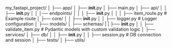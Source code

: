 my_fastapi_project/
│
├── app/
│   ├── __init__.py
│   ├── main.py
│   ├── api/
│   │   ├── __init__.py
│   │   │── endpoints/
│   │   │   ├── __init__.py
│   │   │   ├── item_route.py  # Example route
│   ├── core/
│   │   ├── __init__.py
│   │   ├── logger.py  # Logger configuration
│   ├── models/
│   ├── schemas/
|     |    ├── __init__.py 
│    │   ├── validate_item.py   # Pydantic models with custom validation logic
│   ├── services/
│   ├── db/
│   │   ├── __init__.py
│   │   ├── session.py  # DB connection and session
│   ├── tests/
│   ├── utils/
